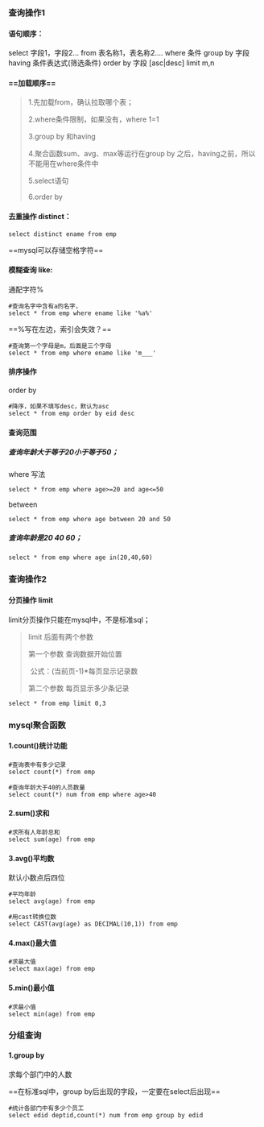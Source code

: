 ### 查询操作1

#### 语句顺序：

select 字段1，字段2... from 表名称1，表名称2....
where 条件
group by 字段 having 条件表达式(筛选条件)
order by 字段 [asc|desc]
limit m,n



#### ==加载顺序==

> 1.先加载from，确认拉取哪个表；
>
> 2.where条件限制，如果没有，where 1=1
>
> 3.group by 和having
>
> 4.聚合函数sum、avg、max等运行在group by 之后，having之前，所以不能用在where条件中
>
> 5.select语句
>
> 6.order by



#### 去重操作 distinct：

```mysql
select distinct ename from emp 
```

==mysql可以存储空格字符==



#### 模糊查询 like:

通配字符%

```mysql
#查询名字中含有a的名字，
select * from emp where ename like '%a%'
```

==%写在左边，索引会失效？==



```mysql
#查询第一个字母是m，后面是三个字母
select * from emp where ename like 'm___'
```





#### 排序操作

order by

```mysql
#降序，如果不填写desc，默认为asc
select * from emp order by eid desc
```





#### 查询范围

##### 查询年龄大于等于20小于等于50；

where 写法

```mysql
select * from emp where age>=20 and age<=50
```

between

```mysql
select * from emp where age between 20 and 50
```



##### 查询年龄是20 40 60；

```mysql
select * from emp where age in(20,40,60)
```







### 查询操作2

#### 分页操作 limit

limit分页操作只能在mysql中，不是标准sql；

> limit 后面有两个参数
>
> 第一个参数 查询数据开始位置
>
> ​	公式：(当前页-1)*每页显示记录数
>
> 第二个参数 每页显示多少条记录

```mysql
select * from emp limit 0,3
```



### mysql聚合函数

#### 1.count()统计功能

```mysql
#查询表中有多少记录
select count(*) from emp

#查询年龄大于40的人员数量
select count(*) num from emp where age>40
```



#### 2.sum()求和

```mysql
#求所有人年龄总和
select sum(age) from emp 
```





#### 3.avg()平均数

默认小数点后四位

```mysql
#平均年龄
select avg(age) from emp 

#用cast转换位数
select CAST(avg(age) as DECIMAL(10,1)) from emp 
```





#### 4.max()最大值

```mysql
#求最大值
select max(age) from emp 
```





#### 5.min()最小值

```mysql
#求最小值
select min(age) from emp 
```





### 分组查询

#### 1.group by

求每个部门中的人数

==在标准sql中，group by后出现的字段，一定要在select后出现==

```mysql
#统计各部门中有多少个员工
select edid deptid,count(*) num from emp group by edid
```

